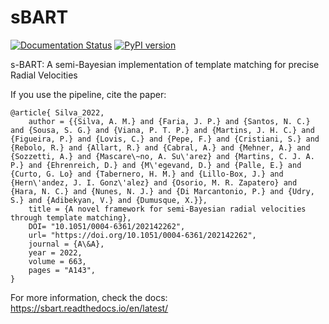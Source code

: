 # sBART
[![Documentation Status](https://readthedocs.org/projects/sbart/badge/?version=latest)](https://sbart.readthedocs.io/en/latest/?badge=latest)
[![PyPI version](https://badge.fury.io/py/sbart.svg)](https://badge.fury.io/py/sbart)


s-BART: A semi-Bayesian implementation of template matching for precise Radial Velocities

If you use the pipeline, cite the paper:

```
@article{ Silva_2022,
    author = {{Silva, A. M.} and {Faria, J. P.} and {Santos, N. C.} and {Sousa, S. G.} and {Viana, P. T. P.} and {Martins, J. H. C.} and {Figueira, P.} and {Lovis, C.} and {Pepe, F.} and {Cristiani, S.} and {Rebolo, R.} and {Allart, R.} and {Cabral, A.} and {Mehner, A.} and {Sozzetti, A.} and {Mascare\~no, A. Su\'arez} and {Martins, C. J. A. P.} and {Ehrenreich, D.} and {M\'egevand, D.} and {Palle, E.} and {Curto, G. Lo} and {Tabernero, H. M.} and {Lillo-Box, J.} and {Hern\'andez, J. I. Gonz\'alez} and {Osorio, M. R. Zapatero} and {Hara, N. C.} and {Nunes, N. J.} and {Di Marcantonio, P.} and {Udry, S.} and {Adibekyan, V.} and {Dumusque, X.}},
    title = {A novel framework for semi-Bayesian radial velocities through template matching},
    DOI= "10.1051/0004-6361/202142262",
    url= "https://doi.org/10.1051/0004-6361/202142262",
    journal = {A\&A},
    year = 2022,
    volume = 663,
    pages = "A143",
}
```

For more information, check the docs: https://sbart.readthedocs.io/en/latest/
